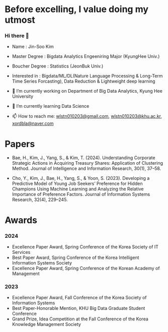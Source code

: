 # Before excelling, I value doing my utmost
### Hi there 👋


- Name : Jin-Soo Kim

- Master Degree : Bigdata Analytics Engeeniring Major (KyungHee Univ.)  

- Boucher Degree : Statistics (JeonBuk Univ.)  

- Interested in : Bigdata/ML/DL(Nature Language Processing & Long-Term Time Series Forcasting), Data Reduction & Lightweight deep learning  

- 🔭 I’m currently working on Department of Big Data Analytics, Kyung Hee University
  
- 🌱 I’m currently learning Data Science
  
- 📫 How to reach me: wlstn010203@gmail.com, wlstn010203@khu.ac.kr, xordbla@naver.com


# Papers  

- Bae, H., Kim, J., Yang, S., & Kim, T. (2024). Understanding Corporate Strategic Actions in Acquiring Treasury Shares: Application of Clustering Method. Journal of Intelligence and Information Research, 30(1), 37–58.  

- Cho, Y., Kim, J., Bae, H., Yang, S., & Yoon, S. (2023). Developing a Predictive Model of Young Job Seekers’ Preference for Hidden Champions Using Machine Learning and Analyzing the Relative Importance of Preference Factors. Journal of Information Systems Research, 32(4), 229–245.




# Awards  

### 2024  

- Excellence Paper Award, Spring Conference of the Korea Society of IT Services
- Best Paper Award, Spring Conference of the Korea Intelligent Information Systems Society
- Excellence Paper Award, Spring Conference of the Korean Academy of Management  

### 2023  

- Excellence Paper Award, Fall Conference of the Korea Society of Information Systems
- Best Paper-Honorable Mention, KHU Big Data Graduate Student Conference
- Grand Prize, Idea Competition at the Fall Conference of the Korea Knowledge Management Society








